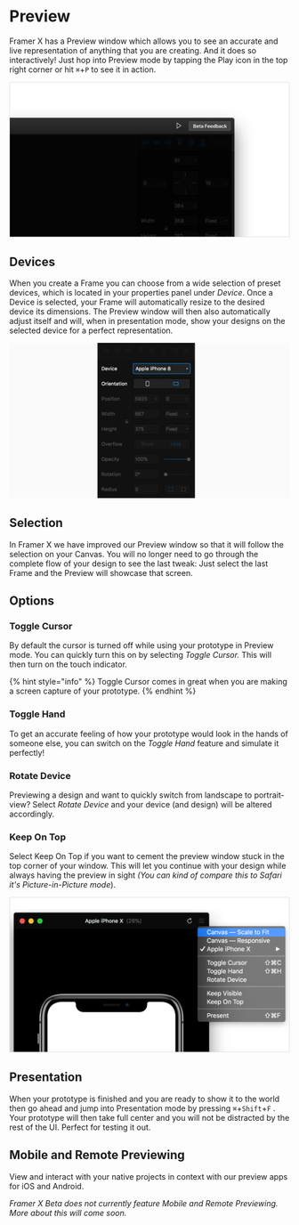 # Preview

Framer X has a Preview window which allows you to see an accurate and live representation of anything that you are creating. And it does so interactively! Just hop into Preview mode by tapping the Play icon in the top right corner or hit `⌘`+`P` to see it in action.

![](.gitbook/assets/frame-2x%20%283%29.png)

## Devices

When you create a Frame you can choose from a wide selection of preset devices, which is located in your properties panel under _Device_. Once a Device is selected, your Frame will automatically resize to the desired device its dimensions. The Preview window will then also automatically adjust itself and will, when in presentation mode, show your designs on the selected device for a perfect representation.

![](.gitbook/assets/preview%20%281%29.png)

## Selection

In Framer X we have improved our Preview window so that it will follow the selection on your Canvas. You will no longer need to go through the complete flow of your design to see the last tweak: Just select the last Frame and the Preview will showcase that screen.

## Options

### Toggle Cursor

By default the cursor is turned off while using your prototype in Preview mode. You can quickly turn this on by selecting _Toggle Cursor._ This will then turn on the touch indicator.

{% hint style="info" %}
Toggle Cursor comes in great when you are making a screen capture of your prototype.
{% endhint %}

### Toggle Hand

To get an accurate feeling of how your prototype would look in the hands of someone else, you can switch on the _Toggle Hand_ feature and simulate it perfectly!

### Rotate Device

Previewing a design and want to quickly switch from landscape to portrait-view? Select _Rotate Device_ and your device \(and design\) will be altered accordingly.

### Keep On Top

Select Keep On Top if you want to cement the preview window stuck in the top corner of your window. This will let you continue with your design while always having the preview in sight _\(You can kind of compare this to Safari it's Picture-in-Picture mode_\).

![Click the hamburger icon in the top-right corner of the Preview screen to see the extra options.](.gitbook/assets/preview%20%282%29.png)

## Presentation

When your prototype is finished and you are ready to show it to the world then go ahead and jump into Presentation mode by pressing `⌘`+`Shift`+`F` . Your prototype will then take full center and you will not be distracted by the rest of the UI. Perfect for testing it out.

## Mobile and Remote Previewing

View and interact with your native projects in context with our preview apps for iOS and Android.

_Framer X Beta does not currently feature Mobile and Remote Previewing. More about this will come soon._

